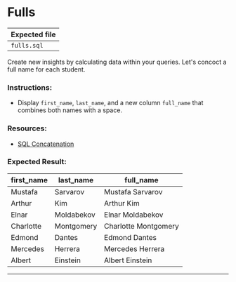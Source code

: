 # Fulls

| Expected file         |
| --------------------- |
| `fulls.sql` |

Create new insights by calculating data within your queries. Let's concoct a full name for each student.

### Instructions:

- Display `first_name`, `last_name`, and a new column `full_name` that combines both names with a space.

### Resources:

- [SQL Concatenation](https://www.w3schools.com/sql/sql_ref_concat.asp)

### Expected Result:

| first_name | last_name    | full_name               |
|------------|--------------|-------------------------|
| Mustafa    | Sarvarov     | Mustafa Sarvarov        |
| Arthur     | Kim          | Arthur Kim              |
| Elnar      | Moldabekov   | Elnar Moldabekov        |
| Charlotte  | Montgomery   | Charlotte Montgomery    |
| Edmond     | Dantes       | Edmond Dantes           |
| Mercedes   | Herrera      | Mercedes Herrera        |
| Albert     | Einstein     | Albert Einstein         |

---
